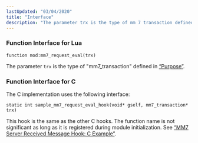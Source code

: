 ```yaml
---
lastUpdated: "03/04/2020"
title: "Interface"
description: "The parameter trx is the type of mm 7 transaction defined in Section 29 1 Purpose The C implementation uses the following interface This hook is the same as the other C hooks The function name is not significant as long as it is registered during module initialization See Example..."
---
```


### <a name="idp1152304"></a> Function Interface for Lua

`function mod:mm7_request_eval(trx)`

The parameter `trx` is the type of "mm7_transaction" defined in [“Purpose”](/momentum/mobile/mobile-developer-guide/mm-7-server-received-message-hook#MM7ServerReceivedMessageHook.purpose).

### <a name="idp1155600"></a> Function Interface for C

The C implementation uses the following interface:

`static int sample_mm7_request_eval_hook(void* gself, mm7_transaction* trx)`

This hook is the same as the other C hooks. The function name is not significant as long as it is registered during module initialization. See [“MM7 Server Received Message Hook: C Example”](/momentum/mobile/mobile-developer-guide/mm-7-server-received-message-hook-examples#MM7_Server_Received_Message_Hook.c).